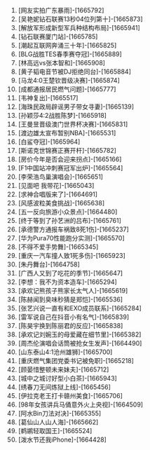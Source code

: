 
1. [网友实拍广东暴雨]-[1665792]
1. [吴艳妮钻石联赛13秒04位列第十]-[1665873]
1. [解放军形成新型军兵种结构布局]-[1665941]
1. [钻石联赛厦门站]-[1665785]
1. [潮起互联网奔涌三十年]-[1665825]
1. [BLG战胜TES春季赛夺冠]-[1665889]
1. [林高远vs张本智和]-[1665908]
1. [黄子韬电音节被DJ拒绝同台]-[1665884]
1. [马龙4:0王楚钦晋级决赛]-[1665874]
1. [成都通报居民燃气问题]-[1665777]
1. [韦神复出]-[1665517]
1. [海珠民政局辟谣男子带女寻妻]-[1665139]
1. [孙颖莎4:2战胜陈梦]-[1665918]
1. [王曼昱晋级澳门世界杯决赛]-[1665831]
1. [渡边雄太宣布暂别NBA]-[1665531]
1. [白鲨夺冠]-[1665964]
1. [斯诺克世锦赛正赛开杆]-[1665782]
1. [房价今年是否会迎来拐点]-[1665166]
1. [F1中国站冲刺赛冠军出炉]-[1665564]
1. [李荣浩鸟巢演唱会]-[1665651]
1. [见面吧 我带花]-[1665043]
1. [求神合唱版来了]-[1664691]
1. [风感波粒美食挑战]-[1665638]
1. [五一反向旅游小众景点]-[1664480]
1. [终于等到了孙艺洲的吕布]-[1665761]
1. [承德警方通报车祸致8死1伤]-[1665237]
1. [华为Pura70性能跑分实测]-[1665570]
1. [不得不爱手势舞]-[1665345]
1. [重庆一汽车撞人致1死多伤]-[1665923]
1. [朱丹舞台]-[1664758]
1. [广西人又到了吃花的季节]-[1665647]
1. [李想：我不为资本造车]-[1665294]
1. [承欢记熊孩子熊家长太气人]-[1665619]
1. [陈赫闻到臭味秒猜是郑恺]-[1665536]
1. [张艺兴说一直有和EXO成员联系]-[1665284]
1. [雷军说自己在抖音小有名气]-[1665839]
1. [陈昊宇换到陈丽君的反应]-[1665838]
1. [承欢记刘婉玉的母爱藏在细节里]-[1665382]
1. [周杰伦演唱会话筒被抢女生发声]-[1664490]
1. [山东泰山4:1沧州雄狮]-[1665700]
1. [重庆燃气集团党委书记被免职]-[1665218]
1. [顾晏惜整顿未来妹夫]-[1665712]
1. [城中之城讨好型小白茶]-[1665943]
1. [绣春刀无间炼狱上线]-[1665456]
1. [伊拉克老王打卡赣州美食]-[1665706]
1. [98年女孩讲兵马俑意外火上央视]-[1664509]
1. [阿水Bin刀法对决]-[1665355]
1. [葛仙山人山人海]-[1665662]
1. [鹈鹕轻取国王]-[1665524]
1. [泼水节还我iPhone]-[1664428]